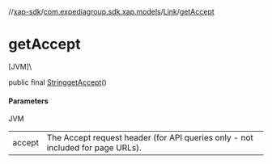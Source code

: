 //[xap-sdk](../../../index.md)/[com.expediagroup.sdk.xap.models](../index.md)/[Link](index.md)/[getAccept](get-accept.md)

# getAccept

[JVM]\

public final [String](https://docs.oracle.com/javase/8/docs/api/java/lang/String.html)[getAccept](get-accept.md)()

#### Parameters

JVM

| | |
|---|---|
| accept | The Accept request header (for API queries only - not included for page URLs). |
